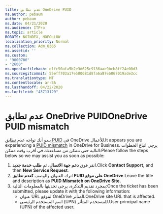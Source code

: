 ```yaml
---
title: عدم تطابق OneDrive PUID
ms.author: pebaum
author: pebaum
ms.date: 04/21/2020
ms.audience: ITPro
ms.topic: article
ROBOTS: NOINDEX, NOFOLLOW
localization_priority: Normal
ms.collection: Adm_O365
ms.assetid: ''
ms.custom:
- "9000700"
- "2600"
ms.openlocfilehash: e1fc50afa5b2e3d625c9136aac9bcb8ff24e00d3
ms.sourcegitcommit: 55eff703a17e500681d8fa6a87eb067019ade3cc
ms.translationtype: MT
ms.contentlocale: ar-SA
ms.lasthandoff: 04/22/2020
ms.locfileid: "43713129"
---
```

# <a name="onedrive-puid-mismatch"></a><span data-ttu-id="9671c-102">عدم تطابق OneDrive PUID</span><span class="sxs-lookup"><span data-stu-id="9671c-102">OneDrive PUID mismatch</span></span>
<span data-ttu-id="9671c-103">يبدو أنك تواجه عدم [تطابق PUID](https://docs.microsoft.com/sharepoint/support/administration/access-denied-or-need-permission-error-sharepoint-online-or-onedrive-for-business#when-accessing-a-onedrive-site) في OneDrive للأعمال.</span><span class="sxs-lookup"><span data-stu-id="9671c-103">It appears you are experiencing a [PUID mismatch](https://docs.microsoft.com/sharepoint/support/administration/access-denied-or-need-permission-error-sharepoint-online-or-onedrive-for-business#when-accessing-a-onedrive-site) in OneDrive for Business.</span></span> <span data-ttu-id="9671c-104">يرجى اتباع الخطوات التالية حتى نتمكن من مساعدتك في أقرب وقت ممكن:</span><span class="sxs-lookup"><span data-stu-id="9671c-104">Please follow the steps below so we may assist you as soon as possible:</span></span>

1. <span data-ttu-id="9671c-105">انقر فوق **دعم جهة الاتصال،** ثم **طلب خدمة جديد**.</span><span class="sxs-lookup"><span data-stu-id="9671c-105">Click **Contact Support**, and then **New Service Request**.</span></span>
2. <span data-ttu-id="9671c-106">اترك العنوان والوصف **كعدم تطابق PUID على موقع OneDrive**.</span><span class="sxs-lookup"><span data-stu-id="9671c-106">Leave the title and description as **PUID Mismatch on OneDrive Site**.</span></span>
3. <span data-ttu-id="9671c-107">بمجرد تقديم التذكرة، يرجى تحديثها بالمعلومات التالية:</span><span class="sxs-lookup"><span data-stu-id="9671c-107">Once the ticket has been submitted, please update it with the following information:</span></span>
    - <span data-ttu-id="9671c-108">عنوان URL لموقع OneDrive المتأثر.</span><span class="sxs-lookup"><span data-stu-id="9671c-108">OneDrive site URL that is affected.</span></span>
    - <span data-ttu-id="9671c-109">اسم المستخدم الرئيسي (UPN) للمستخدم المتأثر.</span><span class="sxs-lookup"><span data-stu-id="9671c-109">User principal name (UPN) of the affected user.</span></span>



